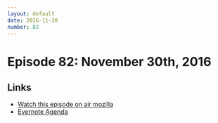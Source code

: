 ```yaml
---
layout: default
date: 2016-11-30
number: 82
---
```


# Episode 82: November 30th, 2016

## Links
* [Watch this episode on air mozilla](https://air.mozilla.org/the-joy-of-coding-episode-82/)
* [Evernote Agenda](https://www.evernote.com/l/AbJkNtmkLtFFZKJRq1ol-ekUjpdgBaeHZZE)
